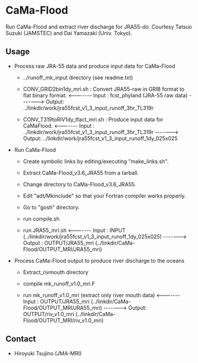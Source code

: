 CaMa-Flood
========

   Run CaMa-Flood and extract river discharge for JRA55-do.
   Courtesy Tatsuo Suzuki (JAMSTEC) and Dai Yamazaki (Univ. Tokyo).


Usage
--------

   * Process raw JRA-55 data and produce input data for CaMa-Flood

      - ../runoff_mk_input directory (see readme.txt)

      - CONV_GRID2bin1dy_mri.sh : Convert JRA55-raw in GRIB format to flat binary format.
         <------- Input : fcst_phyland (JRA-55 raw data)
         -------> Output: ../linkdir/work/jra55fcst_v1_3_input_runoff_3hr_TL319r

      - CONV_T319toRIV1dy_tfact_mri.sh : Produce input data for CaMaFlood.
         <------- Input : ../linkdir/work/jra55fcst_v1_3_input_runoff_3hr_TL319r
         -------> Output: ../linkdir/work/jra55fcst_v1_3_input_runoff_1dy_025x025


   * Run CaMa-Flood

      - Create symbolic links by editing/executing "make_links.sh".

      - Extract CaMa-Flood_v3.6_JRA55 from a tarball.

      - Change directory to CaMa-Flood_v3.6_JRA55.

      - Edit "adt/Mkinclude" so that your Fortran compiler works properly.

      - Go to "gosh" directory.

      - run compile.sh

      - run JRA55_mri.sh 
         <------- Input  : INPUT (../linkdir/work/jra55fcst_v1_3_input_runoff_1dy_025x025)
         -------> Output : OUTPUT/JRA55_mri (../linkdir/CaMa-Flood/OUTPUT_MRI/JRA55_mri)


   * Process CaMa-Flood output to produce river discharge to the oceans

      - Extract_rivmouth directory

      - compile mk_runoff_v1.0_mri.F 

      - run mk_runoff_v1.0_mri (extract only river mouth data)
         <------- Input : OUTPUT/JRA55_mri (../linkdir/CaMa-Flood/OUTPUT_MRI/JRA55_mri)
         -------> Output: OUTPUT/riv_v1.0_mri (../linkdir/CaMa-Flood/OUTPUT_MRI/riv_v1.0_mri)


Contact
--------

   * Hiroyuki Tsujino (JMA-MRI)
